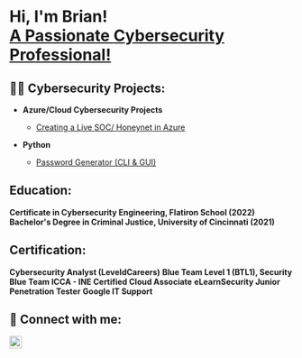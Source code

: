 <h1>Hi, I'm Brian! <br/><a href="https://github.com/bkesselly"> A Passionate <a href="https://www.linkedin.com/in/brian-kesselly/">Cybersecurity Professional! </a></h1>

<h2>👨‍💻 Cybersecurity Projects:</h2>

- <b>Azure/Cloud Cybersecurity Projects</b>
  - [Creating a Live SOC/ Honeynet in Azure](https://github.com/bkesselly/Portfolio/tree/main/SOC%20%2B%20Honeynet%20in%20Azure)

- <b>Python</b>
  - [Password Generator (CLI & GUI)](https://github.com/bkesselly/Portfolio/tree/main/Password%20Generator)
 
<h2>Education:</h2>
  <b>Certificate in Cybersecurity Engineering, Flatiron School (2022)</b>
   <b>Bachelor's Degree in Criminal Justice, University of Cincinnati (2021)</b>

<h2><b>Certification:</b></h2>
  <b>Cybersecurity Analyst (LeveldCareers)</b>
  <b>Blue Team Level 1 (BTL1), Security Blue Team	</b>
  <b>ICCA - INE Certified Cloud Associate</b>
  <b>eLearnSecurity Junior Penetration Tester</b>
  <b>Google IT Support</b>

<h2> 🤳 Connect with me:</h2>

[<img align="left" alt="BrianKesselly | LinkedIn" width="22px" src="https://cdn.jsdelivr.net/npm/simple-icons@v3/icons/linkedin.svg" />][linkedin]



[linkedin]: https://linkedin.com/in/brian-kesselly

<!--
**joshmadakor1/joshmadakor1** is a ✨ _special_ ✨ repository because its `README.md` (this file) appears on your GitHub profile.

Here are some ideas to get you started:

- 🔭 I’m currently working on getting my bachelor's at WGU in Cybersecurity and Informtion Assurance.
- 🌱 I’m currently learning malware analysis.
- 👯 I’m looking to collaborate on cybersecurity projects.
- 🤔 I’m looking for help with breaking into cybersecurity.
- 💬 Ask me about sports!
- 📫 How to reach me: LinkedIn
- 😄 Pronouns: He/Him
- ⚡ Fun fact: I lived in the Midwest my whole life!
-->
